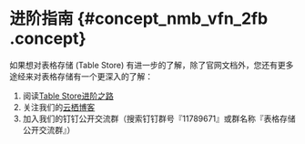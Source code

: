 # 进阶指南 {#concept_nmb_vfn_2fb .concept}

如果想对表格存储 \(Table Store\) 有进一步的了解，除了官网文档外，您还有更多途经来对表格存储有一个更深入的了解：

1.  阅读[Table Store进阶之路](https://yq.aliyun.com/topic/121)
2.  关注我们的[云栖博客](https://yq.aliyun.com/teams/4/type_blog-cid_22-page_1)
3.  加入我们的钉钉公开交流群（搜索钉钉群号『11789671』或群名称『表格存储公开交流群』）


